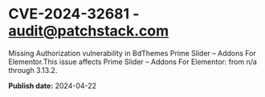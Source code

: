 # CVE-2024-32681 - audit@patchstack.com

Missing Authorization vulnerability in BdThemes Prime Slider – Addons For Elementor.This issue affects Prime Slider – Addons For Elementor: from n/a through 3.13.2.



**Publish date:** 2024-04-22
